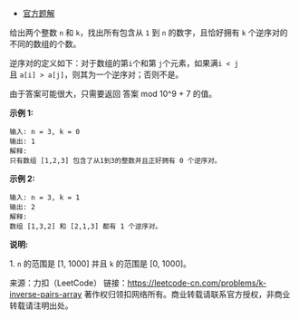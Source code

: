 * [官方题解](https://leetcode-cn.com/problems/k-inverse-pairs-array/solution/kge-ni-xu-dui-shu-zu-by-leetcode/)

给出两个整数 ```n``` 和 ```k```，找出所有包含从 ```1``` 到 ```n``` 的数字，且恰好拥有 ```k``` 个逆序对的不同的数组的个数。

逆序对的定义如下：对于数组的第```i```个和第 ```j```个元素，如果满```i < j```且 ```a[i] > a[j]```，则其为一个逆序对；否则不是。

由于答案可能很大，只需要返回 答案 mod 10^9 + 7 的值。

**示例 1:**
```
输入: n = 3, k = 0
输出: 1
解释: 
只有数组 [1,2,3] 包含了从1到3的整数并且正好拥有 0 个逆序对。
```
**示例 2:**
```
输入: n = 3, k = 1
输出: 2
解释: 
数组 [1,3,2] 和 [2,1,3] 都有 1 个逆序对。
```
**说明:**

1. ```n``` 的范围是 [1, 1000] 并且 ```k``` 的范围是 [0, 1000]。

来源：力扣（LeetCode）
链接：https://leetcode-cn.com/problems/k-inverse-pairs-array
著作权归领扣网络所有。商业转载请联系官方授权，非商业转载请注明出处。

